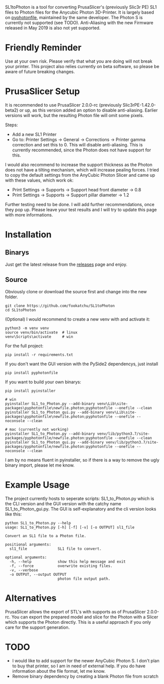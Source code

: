 SL1toPhoton is a tool for converting PrusaSlicer's (previously Slic3r PE) SL1 files to Photon files for the Anycubic Photon 3D-Printer. It is largely based on [pyphotonfile](https://github.com/fookatchu/pyphotonfile), maintained by the same developer. The Photon S is currently not supported (see TODO). Anti-Aliasing with the new Firmware released in May 2019 is also not yet supported.

Friendly Reminder
=================
   Use at your own risk. Please verify that what you are doing will not break your printer. This project also relies currently on beta software, so please be aware of future breaking changes.

PrusaSlicer Setup
=================
It is recommended to use PrusaSlicer 2.0.0-rc (previously Slic3rPE-1.42.0-beta2) or up, as this version added an option to disable anti-aliasing. Earlier versions will work, but the resulting Photon file will omit some pixels.

Steps:
 - Add a new SL1 Printer
 - Go to: Printer Settings -> General -> Corrections -> Printer gamma correction and set this to 0. This will disable anti-aliasing. This is currently recommended, since the Photon does not have support for this.

I would also recommend to increase the support thickness as the Photon does not have a tilting mechanism, which will increase pealing forces. I tried to copy the default settings from the AnyCubic Photon Slicer and came up with these values, which work ok:
 - Print Settings -> Supports -> Support head front diameter -> 0.8
 - Print Settings -> Supports -> Support pillar diameter -> 1.2

Further testing need to be done. I will add further recommendations, once they pop up. Please leave your test results and I will try to update this page with more informations.


Installation
========================================

Binarys
-------
Just get the latest release from the [releases](https://github.com/fookatchu/SL1toPhoton/releases) page and enjoy.


Source
------
Obviously clone or download the source first and change into the new folder.
```
git clone https://github.com/fookatchu/SL1toPhoton
cd SL1toPhoton
```

(Optional) I would recommend to create a new venv with and activate it:
```
python3 -m venv venv
source venv/bin/activate  # linux
venv\Scripts\activate     # win
```

For the full project:
```
pip install -r requirements.txt
```

If you don't want the GUI version with the PySide2 dependencys, just install

```
pip install pyphotonfile
```

If you want to build your own binarys:
```
pip install pyinstaller

# win
pyinstaller SL1_to_Photon.py --add-binary venv\Lib\site-packages\pyphotonfile\newfile.photon;pyphotonfile --onefile --clean
pyinstaller SL1_to_Photon_gui.py --add-binary venv\Lib\site-packages\pyphotonfile\newfile.photon;pyphotonfile --onefile --noconsole --clean

# mac (currently not working)
pyinstaller SL1_to_Photon.py --add-binary venv/lib/python3.7/site-packages/pyphotonfile/newfile.photon:pyphotonfile --onefile --clean
pyinstaller SL1_to_Photon_gui.py --add-binary venv/lib/python3.7/site-packages/pyphotonfile/newfile.photon:pyphotonfile --onefile --noconsole --clean
```
I am by no means fluent in pyinstaller, so if there is a way to remove the ugly binary import, please let me know.


Example Usage
========================================
The project currently hosts to seperate scripts: SL1_to_Photon.py which is the CLI version and the GUI version with the catchy name SL1_to_Photon_gui.py. The GUI is self-explanatory and the cli version looks like this:

```
python SL1_to_Photon.py --help
usage: SL1_to_Photon.py [-h] [-f] [-v] [-o OUTPUT] sl1_file

Convert an SL1 file to a Photon file.

positional arguments:
  sl1_file              SL1 file to convert.

optional arguments:
  -h, --help            show this help message and exit
  -f, --force           overwrite existing files.
  -v, --verbose
  -o OUTPUT, --output OUTPUT
                        photon file output path.
```
Alternatives
========================================
PrusaSlicer allows the export of STL's with supports as of PrusaSlicer 2.0.0-rc. You can export the prepared model and slice for the Photon with a Slicer which supports the Photon directly. This is a useful approach if you only care for the support generation.

TODO
====
- I would like to add support for the newer AnyCubic Photon S. I don't plan to buy that printer, so I am in need of external help. If you do have information about the file format, let me know.
- Remove binary dependency by creating a blank Photon file from scratch
